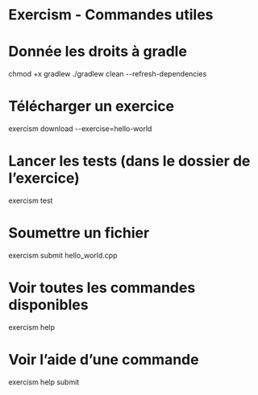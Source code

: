 # Exercism - Commandes utiles

# Donnée les droits à gradle
chmod +x gradlew
./gradlew clean --refresh-dependencies

# Télécharger un exercice
exercism download --exercise=hello-world 

# Lancer les tests (dans le dossier de l’exercice)
exercism test

# Soumettre un fichier
exercism submit hello_world.cpp

# Voir toutes les commandes disponibles
exercism help

# Voir l’aide d’une commande
exercism help submit
